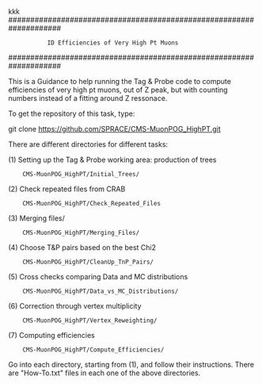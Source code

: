 kkk
####################################################################

               ID Efficiencies of Very High Pt Muons

####################################################################

This is a Guidance to help running the Tag & Probe code to compute
efficiencies of very high pt muons, out of Z peak, but with counting
numbers instead of a fitting around Z ressonace.

To get the repository of this task, type:

   git clone https://github.com/SPRACE/CMS-MuonPOG_HighPT.git


There are different directories for different tasks:

(1) Setting up the Tag & Probe working area: production of trees

        CMS-MuonPOG_HighPT/Initial_Trees/

(2) Check repeated files from CRAB

        CMS-MuonPOG_HighPT/Check_Repeated_Files

(3) Merging files/

    	CMS-MuonPOG_HighPT/Merging_Files/

(4) Choose T&P pairs based on the best Chi2

        CMS-MuonPOG_HighPT/CleanUp_TnP_Pairs/

(5) Cross checks comparing Data and MC distributions

        CMS-MuonPOG_HighPT/Data_vs_MC_Distributions/

(6) Correction through vertex multiplicity

        CMS-MuonPOG_HighPT/Vertex_Reweighting/


(7) Computing efficiencies

        CMS-MuonPOG_HighPT/Compute_Efficiencies/

Go into each directory, starting from (1), and follow their instructions.
There are "How-To.txt" files in each one of the above directories.
